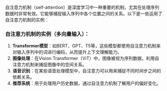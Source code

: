 自注意力机制（self-attention）是深度学习中一种重要的机制，尤其在处理序列数据时非常有效。它能够捕捉输入序列中各个位置之间的关系。以下是一些运用了自注意力机制的实例：

### 自注意力机制的实例（多向量输入）：

1. **Transformer模型**：如BERT、GPT、T5等，这些模型都使用自注意力机制来对输入序列中的词进行编码，从而提升上下文理解能力。
2. **图像处理**：在Vision Transformer（ViT）中，图像被视为序列数据，利用自注意力机制来捕捉图像中的空间关系。
3. **语音识别**：在某些语音处理模型中，自注意力可以用来捕捉不同时间步之间的依赖关系。
4. **推荐系统**：用于处理用户历史数据，通过自注意力机制了解用户的偏好变化。
